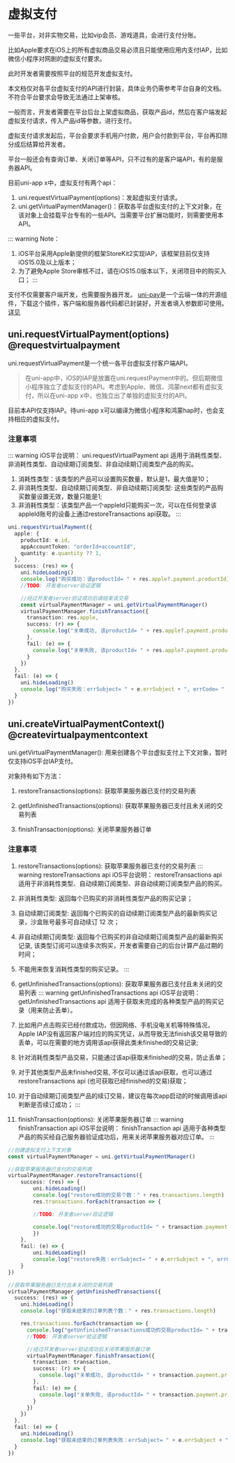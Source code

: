 # 虚拟支付

一些平台，对非实物交易，比如vip会员、游戏道具，会进行支付分账。

比如Apple要求在iOS上的所有虚拟商品交易必须且只能使用应用内支付IAP，比如微信小程序对网剧的虚拟支付要求。

此时开发者需要按照平台的规范开发虚拟支付。

本文档仅对各平台虚拟支付的API进行封装，具体业务仍需参考平台自身的文档。不符合平台要求会导致无法通过上架审核。

一般而言，开发者需要在平台后台上架虚拟商品，获取产品id，然后在客户端发起虚拟支付请求，传入产品id等参数，进行支付。

虚拟支付请求发起后，平台会要求手机用户付款，用户会付款到平台，平台再扣除分成后结算给开发者。

平台一般还会有查询订单、关闭订单等API，只不过有的是客户端API，有的是服务器API。

目前uni-app x中，虚拟支付有两个api：
1. uni.requestVirtualPayment(options)：发起虚拟支付请求。
2. uni.getVirtualPaymentManager()：获取各平台虚拟支付的上下文对象，在该对象上会挂载平台专有的一些API。当需要平台扩展功能时，则需要使用本API。

::: warning Note：
1. iOS平台采用Apple新提供的框架StoreKit2实现IAP，该框架目前仅支持iOS15.0及以上版本；
2. 为了避免Apple Store审核不过，请在iOS15.0版本以下，关闭项目中的购买入口；
:::

支付不仅需要客户端开发，也需要服务器开发。
[uni-pay](https://doc.dcloud.net.cn/uniCloud/uni-pay/uni-app-x.html)是一个云端一体的开源组件，下载这个插件，客户端和服务器代码都已封装好，开发者填入参数即可使用。[详见](https://doc.dcloud.net.cn/uniCloud/uni-pay/uni-app-x.html)

## uni.requestVirtualPayment(options) @requestvirtualpayment

<!-- UTSAPIJSON.requestVirtualPayment.description -->

<!-- UTSAPIJSON.requestVirtualPayment.compatibility -->

uni.requestVirtualPayment是一个统一各平台虚拟支付客户端API。

> 在uni-app中，iOS的IAP是放置在uni.requestPayment中的。但后期微信小程序独立了虚拟支付的API。考虑到Apple、微信、鸿蒙next都有虚拟支付，所以在uni-app x中，也独立出了单独的虚拟支付的API。

目前本API仅支持IAP。待uni-app x可以编译为微信小程序和鸿蒙hap时，也会支持相应的虚拟支付。

<!-- UTSAPIJSON.requestVirtualPayment.param -->

<!-- UTSAPIJSON.requestVirtualPayment.returnValue -->

### 注意事项
::: warning iOS平台说明：
uni.requestVirtualPayment api 适用于消耗性类型、非消耗性类型、自动续期订阅类型、非自动续期订阅类型产品的购买。
1. 消耗性类型：该类型的产品可以设置购买数量，默认是1，最大值是10；
2. 非消耗性类型、自动续期订阅类型、非自动续期订阅类型: 这些类型的产品购买数量设置无效，数量只能是1;
3. 非消耗性类型：该类型产品一个appleId只能购买一次，可以在任何登录该appleId账号的设备上通过restoreTransactions api获取。
:::

<!-- UTSAPIJSON.requestVirtualPayment.example -->
```ts
uni.requestVirtualPayment({
  apple: {
    productId: e.id,
    appAccountToken: "orderId+accountId",
    quantity: e.quantity ?? 1,
  },
  success: (res) => {
    uni.hideLoading()
    console.log("购买成功：该productId= " + res.apple?.payment.productId)
    //TODO: 开发者server验证逻辑

    //经过开发者server验证成功后请结束该交易
	const virtualPaymentManager = uni.getVirtualPaymentManager()
    virtualPaymentManager.finishTransaction({
      transaction: res.apple,
      success: (r) => {
        console.log("关单成功, 该productId= " + res.apple?.payment.productId)
      },
      fail: (e) => {
        console.log("关单失败, 该productId= " + res.apple?.payment.productId)
      }
    })
  },
  fail: (e) => {
    uni.hideLoading()
    console.log("购买失败：errSubject= " + e.errSubject + ", errCode= " + e.errCode + ", errMsg= " + e.errMsg)
  }
})
```
## uni.createVirtualPaymentContext() @createvirtualpaymentcontext

<!-- UTSAPIJSON.createVirtualPaymentContext.description -->

<!-- UTSAPIJSON.createVirtualPaymentContext.compatibility -->


uni.getVirtualPaymentManager(): 用来创建各个平台虚拟支付上下文对象，暂时仅支持iOS平台IAP支付。

对象持有如下方法：
1. restoreTransactions(options): 获取苹果服务器已支付的交易列表

2. getUnfinishedTransactions(options): 获取苹果服务器已支付且未关闭的交易列表

3. finishTransaction(options): 关闭苹果服务器订单

<!-- UTSAPIJSON.createVirtualPaymentContext.returnValue -->
### 注意事项
1. restoreTransactions(options): 获取苹果服务器已支付的交易列表
::: warning restoreTransactions api iOS平台说明：
restoreTransactions api 适用于非消耗性类型、自动续期订阅类型、非自动续期订阅类型产品的购买。
1. 非消耗性类型: 返回每个已购买的非消耗性类型产品的购买记录；
2. 自动续期订阅类型: 返回每个已购买的自动续期订阅类型产品的最新购买记录，沙盒账号最多可自动续订 12 次；
3. 非自动续期订阅类型: 返回每个已购买的非自动续期订阅类型产品的最新购买记录, 该类型订阅可以连续多次购买，开发者需要自己的后台计算产品过期的时间；
4. 不能用来恢复消耗性类型的购买记录。
:::

2. getUnfinishedTransactions(options): 获取苹果服务器已支付且未关闭的交易列表
::: warning getUnfinishedTransactions api iOS平台说明：
getUnfinishedTransactions api 适用于获取未完成的各种类型产品的购买记录（用来防止丢单）。
1. 比如用户点击购买已经付款成功，但因网络、手机没电关机等特殊情况，Apple IAP没有返回客户端对应的购买凭证，从而导致无法finish该交易导致的丢单，可以在需要的地方调用该api获得此类未finished的交易记录;
2. 针对消耗性类型产品交易，只能通过该api获取未finished的交易，防止丢单；
3. 对于其他类型产品未finished交易, 不仅可以通过该api获取，也可以通过restoreTransactions api (也可获取已经finished的交易)获取；
4. 对于自动续期订阅类型产品的续订交易，建议在每次app启动的时候调用该api判断是否续订成功；
:::

3. finishTransaction(options): 关闭苹果服务器订单
::: warning finishTransaction api iOS平台说明：
finishTransaction api 适用于各种类型产品的购买经自己服务器验证成功后，用来关闭苹果服务器对应订单。
:::
<!-- UTSAPIJSON.createVirtualPaymentContext.example -->

```ts
//创建虚拟支付上下文对象
const virtualPaymentManager = uni.getVirtualPaymentManager()

//获取苹果服务器已支付的交易列表
virtualPaymentManager.restoreTransactions({
    success: (res) => {
        uni.hideLoading()
        console.log("restore成功的交易个数：" + res.transactions.length)
        res.transactions.forEach(transaction => {

        //TODO: 开发者server验证逻辑

        console.log("restore成功的交易productId= " + transaction.payment.productId)
        })
    },
    fail: (e) => {
        uni.hideLoading()
        console.log("restore失败：errSubject= " + e.errSubject + ", errCode= " + e.errCode + ", errMsg= " + e.errMsg)
    }
})

//获取苹果服务器已支付且未关闭的交易列表
virtualPaymentManager.getUnfinishedTransactions({
  success: (res) => {
    uni.hideLoading()
    console.log("获取未结束的订单列表个数：" + res.transactions.length)

    res.transactions.forEach(transaction => {
      console.log("getUnfinishedTransactions成功的交易productId= " + transaction.payment.productId)
      //TODO: 开发者server验证逻辑

      //经过开发者server验证成功后关闭苹果服务器订单
      virtualPaymentManager.finishTransaction({
        transaction: transaction,
        success: (r) => {
          console.log("关单成功, 该productId= " + transaction.payment.productId)
        },
        fail: (e) => {
          console.log("关单失败, 该productId= " + transaction.payment.productId)
        }
      })
    })
  },
  fail: (e) => {
    uni.hideLoading()
    console.log("获取未结束的订单列表失败：errSubject= " + e.errSubject + ", errCode= " + e.errCode + ", errMsg= " + e.errMsg)
  }
})
```

<!-- UTSAPIJSON.virtualPayment.example -->

